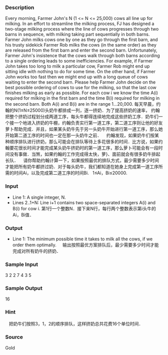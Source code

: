 
### Description
Every morning, Farmer John's N (1 <= N <= 25,000) cows all line up for milking. In an effort to streamline the milking process, FJ has designed a two-stage milking process where the line of cows progresses through two barns in sequence, with milking taking part sequentially in both barns. Farmer John milks cows one by one as they go through the first barn, and his trusty sidekick Farmer Rob milks the cows (in the same order) as they are released from the first barn and enter the second barn. Unfortunately, Farmer John's insistence that the cows walk through both barns according to a single ordering leads to some inefficiencies. For example, if Farmer John takes too long to milk a particular cow, Farmer Rob might end up sitting idle with nothing to do for some time. On the other hand, if Farmer John works too fast then we might end up with a long queue of cows waiting to enter the second barn. Please help Farmer John decide on the best possible ordering of cows to use for the milking, so that the last cow finishes milking as early as possible. For each cow i we know the time A(i) required for milking in the first barn and the time B(i) required for milking in the second barn. Both A(i) and B(i) are in the range 1...20,000. 
每天早晨，约翰的N(1≤N≤25000)头奶牛都排成一列，逐一挤奶．为了提高挤奶的速率，
约翰把整个挤奶过程划分成两道工序，每头牛都得连续地完成这些挤奶工序．奶牛们一个接一个地进入挤奶的牛棚，约翰负责实行第一道工序，第二道工序则让他的好友萝卜帮助完成．并且，如果某头奶牛先于另一头奶牛开始进行第一道工序，那么她开始第二道工序的时间也一定在那一头奶牛之前．    约翰发现，如果奶牛们按某种顺序排队进行挤奶，那么可能会在排队等待上多花很多的时间．比方说，如果约翰要花很长时间才能完成某头奶牛挤奶时的第一道工序，那么萝卜可能会有一段时间没有事做．当煞，如果约翰的工作完成得太快，萝}、面前就会有很多奶牛排起长队．    请你帮助约翰计算一下，如果按照最优的排队方式，最少需要多少时间才能把所有奶牛都挤过奶．对于每头奶牛，我们都知道在她身上完成第一道工序所需的时间Ai，以及完成第二道工序的时间Bi.   1≤Ai，Bi≤20000.
### Input
* Line 1: A single integer, N. 
* Lines 2..1+N: Line i+1 contains two space-separated integers A(i) and B(i) for cow i.
第1行一个整数N．接下来N行，每行两个整数表示第i头牛的Ai，Bi值．
### Output
* Line 1: The minimum possible time it takes to milk all the cows, if we order them optimally. 
    输出按照最优方案排队后，最少需要多少时间才能完成对所有奶牛的挤奶．
### Sample Input
3
2 2
7 4
3 5
### Sample Output
16

### Hint
   把奶牛们按照3，1，2的顺序排队，这样挤奶总共花费16个单位时间．
### Source
Gold